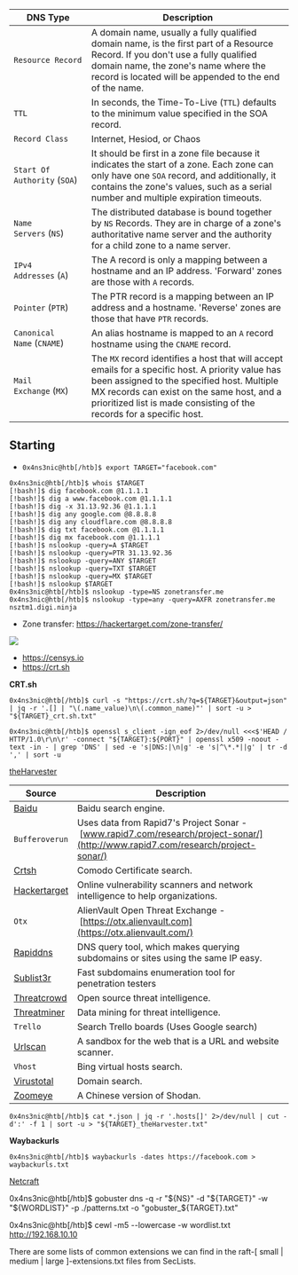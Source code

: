 |               DNS Type               |          Description                                                                                                                                                                                                                                                              |
| ---------------------------- | ---------------------------------------------------------------------------------------------------------------------------------------------------------------------------------------------------------------------------------------------------------------------- |
| `Resource Record`            | A domain name, usually a fully qualified domain name, is the first part of a Resource Record. If you don't use a fully qualified domain name, the zone's name where the record is located will be appended to the end of the name.                                     |
| `TTL`                        | In seconds, the Time-To-Live (`TTL`) defaults to the minimum value specified in the SOA record.                                                                                                                                                                        |
| `Record Class`               | Internet, Hesiod, or Chaos                                                                                                                                                                                                                                             |
| `Start Of Authority` (`SOA`) | It should be first in a zone file because it indicates the start of a zone. Each zone can only have one `SOA` record, and additionally, it contains the zone's values, such as a serial number and multiple expiration timeouts.                                       |
| `Name Servers` (`NS`)        | The distributed database is bound together by `NS` Records. They are in charge of a zone's authoritative name server and the authority for a child zone to a name server.                                                                                              |
| `IPv4 Addresses` (`A`)       | The A record is only a mapping between a hostname and an IP address. 'Forward' zones are those with `A` records.                                                                                                                                                       |
| `Pointer` (`PTR`)            | The PTR record is a mapping between an IP address and a hostname. 'Reverse' zones are those that have `PTR` records.                                                                                                                                                   |
| `Canonical Name` (`CNAME`)   | An alias hostname is mapped to an `A` record hostname using the `CNAME` record.                                                                                                                                                                                        |
| `Mail Exchange` (`MX`)       | The `MX` record identifies a host that will accept emails for a specific host. A priority value has been assigned to the specified host. Multiple MX records can exist on the same host, and a prioritized list is made consisting of the records for a specific host. |

## Starting

- `0x4ns3nic@htb[/htb]$ export TARGET="facebook.com"`


```
0x4ns3nic@htb[/htb]$ whois $TARGET
[!bash!]$ dig facebook.com @1.1.1.1
[!bash!]$ dig a www.facebook.com @1.1.1.1
[!bash!]$ dig -x 31.13.92.36 @1.1.1.1
[!bash!]$ dig any google.com @8.8.8.8
[!bash!]$ dig any cloudflare.com @8.8.8.8
[!bash!]$ dig txt facebook.com @1.1.1.1
[!bash!]$ dig mx facebook.com @1.1.1.1
[!bash!]$ nslookup -query=A $TARGET
[!bash!]$ nslookup -query=PTR 31.13.92.36
[!bash!]$ nslookup -query=ANY $TARGET
[!bash!]$ nslookup -query=TXT $TARGET
[!bash!]$ nslookup -query=MX $TARGET
[!bash!]$ nslookup $TARGET
0x4ns3nic@htb[/htb]$ nslookup -type=NS zonetransfer.me
0x4ns3nic@htb[/htb]$ nslookup -type=any -query=AXFR zonetransfer.me nsztm1.digi.ninja
```
- Zone transfer: https://hackertarget.com/zone-transfer/

![](https://academy.hackthebox.com/storage/modules/144/virustotal.png)

- https://censys.io
- https://crt.sh

**CRT.sh**

`0x4ns3nic@htb[/htb]$ curl -s "https://crt.sh/?q=${TARGET}&output=json" | jq -r '.[] | "\(.name_value)\n\(.common_name)"' | sort -u > "${TARGET}_crt.sh.txt"`

`0x4ns3nic@htb[/htb]$ openssl s_client -ign_eof 2>/dev/null <<<$'HEAD / HTTP/1.0\r\n\r' -connect "${TARGET}:${PORT}" | openssl x509 -noout -text -in - | grep 'DNS' | sed -e 's|DNS:|\n|g' -e 's|^\*.*||g' | tr -d ',' | sort -u`

[theHarvester](https://github.com/laramies/theHarvester)

|                                      Source                     |                       Description                                                                                                          |
| -------------------------------------------------------- | ------------------------------------------------------------------------------------------------------------------------------- |
| [Baidu](http://www.baidu.com/)                           | Baidu search engine.                                                                                                            |
| `Bufferoverun`                                           | Uses data from Rapid7's Project Sonar - [www.rapid7.com/research/project-sonar/](http://www.rapid7.com/research/project-sonar/) |
| [Crtsh](https://crt.sh/)                                 | Comodo Certificate search.                                                                                                      |
| [Hackertarget](https://hackertarget.com/)                | Online vulnerability scanners and network intelligence to help organizations.                                                   |
| `Otx`                                                    | AlienVault Open Threat Exchange - [https://otx.alienvault.com](https://otx.alienvault.com/)                                     |
| [Rapiddns](https://rapiddns.io/)                         | DNS query tool, which makes querying subdomains or sites using the same IP easy.                                                |
| [Sublist3r](https://github.com/aboul3la/Sublist3r)       | Fast subdomains enumeration tool for penetration testers                                                                        |
| [Threatcrowd](http://www.threatcrowd.org/)               | Open source threat intelligence.                                                                                                |
| [Threatminer](https://www.threatminer.org/)              | Data mining for threat intelligence.                                                                                            |
| `Trello`                                                 | Search Trello boards (Uses Google search)                                                                                       |
| [Urlscan](https://urlscan.io/)                           | A sandbox for the web that is a URL and website scanner.                                                                        |
| `Vhost`                                                  | Bing virtual hosts search.                                                                                                      |
| [Virustotal](https://www.virustotal.com/gui/home/search) | Domain search.                                                                                                                  |
| [Zoomeye](https://www.zoomeye.org/)                      | A Chinese version of Shodan.                                                                                                    |


`0x4ns3nic@htb[/htb]$ cat *.json | jq -r '.hosts[]' 2>/dev/null | cut -d':' -f 1 | sort -u > "${TARGET}_theHarvester.txt"`

**Waybackurls**

`0x4ns3nic@htb[/htb]$ waybackurls -dates https://facebook.com > waybackurls.txt`

[Netcraft](https://sitereport.netcraft.com)

0x4ns3nic@htb[/htb]$ gobuster dns -q -r "${NS}" -d "${TARGET}" -w "${WORDLIST}" -p ./patterns.txt -o "gobuster_${TARGET}.txt"

0x4ns3nic@htb[/htb]$ cewl -m5 --lowercase -w wordlist.txt http://192.168.10.10

There are some lists of common extensions we can find in the raft-[ small | medium | large ]-extensions.txt files from SecLists.


